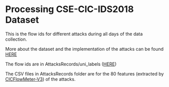 # Processing CSE-CIC-IDS2018 Dataset

This is the flow ids for different attacks during all days of the data collection.

More about the dataset and the implementation of the attacks can be found [HERE](https://www.unb.ca/cic/datasets/ids-2018.html)

The flow ids are in AttacksRecords/uni_labels ([HERE](https://gitlab.com/abuhamad/intrusion_detection/blob/master/AttacksRecords/uni_labels.txt))

The CSV files in AttacksRecords folder are for the 80 features (extracted by [CICFlowMeter-V3](https://www.unb.ca/cic/research/applications.html#CICFlowMeter)) of the attacks.